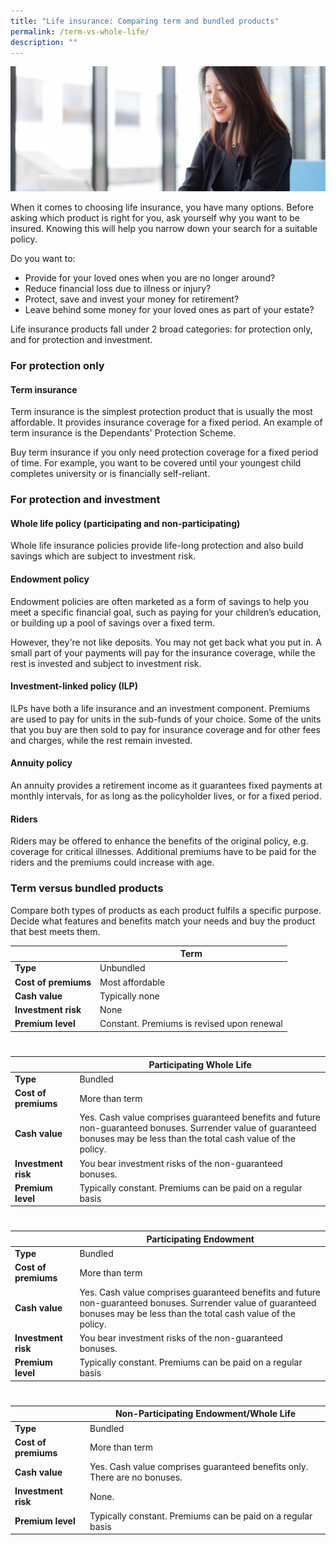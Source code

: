 ```yaml
---
title: "Life insurance: Comparing term and bundled products"
permalink: /term-vs-whole-life/
description: ""
---
```

![](/images/managing-your-money.jfif)

When it comes to choosing life insurance, you have many options. Before asking which product is right for you, ask yourself why you want to be insured. Knowing this will help you narrow down your search for a suitable policy.

Do you want to:

* Provide for your loved ones when you are no longer around?
* Reduce financial loss due to illness or injury?
* Protect, save and invest your money for retirement?
* Leave behind some money for your loved ones as part of your estate?

Life insurance products fall under 2 broad categories: for protection only, and for protection and investment.

### For protection only
#### Term insurance

Term insurance is the simplest protection product that is usually the most affordable. It provides insurance coverage for a fixed period. An example of term insurance is the Dependants' Protection Scheme.

Buy term insurance if you only need protection coverage for a fixed period of time. For example, you want to be covered until your youngest child completes university or is financially self-reliant.

### For protection and investment
#### Whole life policy (participating and non-participating)

Whole life insurance policies provide life-long protection and also build savings which are subject to investment risk.

#### Endowment policy

Endowment policies are often marketed as a form of savings to help you meet a specific financial goal, such as paying for your children’s education, or building up a pool of savings over a fixed term.

However, they're not like deposits. You may not get back what you put in. A small part of your payments will pay for the insurance coverage, while the rest is invested and subject to investment risk.

#### Investment-linked policy (ILP)

ILPs have both a life insurance and an investment component. Premiums are used to pay for units in the sub-funds of your choice. Some of the units that you buy are then sold to pay for insurance coverage and for other fees and charges, while the rest remain invested.

#### Annuity policy
An annuity provides a retirement income as it guarantees fixed payments at monthly intervals, for as long as the policyholder lives, or for a fixed period.

#### Riders

Riders may be offered to enhance the benefits of the original policy, e.g. coverage for critical illnesses. Additional premiums have to be paid for the riders and the premiums could increase with age.

### Term versus bundled products
Compare both types of products as each product fulfils a specific purpose. Decide what features and benefits match your needs and buy the product that best meets them.

|  | Term | 
| -------- | -------- |
| **Type**     | Unbundled     |
| **Cost of premiums**    | Most affordable     |
| **Cash value**     | Typically none     |
| **Investment risk**     | None     |
| **Premium level**     | Constant. Premiums is revised upon renewal     |

#

|  | Participating Whole Life | 
| -------- | -------- |
| **Type**     | Bundled     |
| **Cost of premiums**    | More than term     |
| **Cash value**     | Yes. Cash value comprises guaranteed benefits and future non-guaranteed bonuses. Surrender value of guaranteed bonuses may be less than the total cash value of the policy.      |
| **Investment risk**     | You bear investment risks of the non-guaranteed bonuses.     |
| **Premium level**     | Typically constant. Premiums can be paid on a regular basis     |

#

|  | Participating Endowment | 
| -------- | -------- |
| **Type**     | Bundled     |
| **Cost of premiums**    | More than term     |
| **Cash value**     | Yes. Cash value comprises guaranteed benefits and future non-guaranteed bonuses. Surrender value of guaranteed bonuses may be less than the total cash value of the policy.      |
| **Investment risk**     | You bear investment risks of the non-guaranteed bonuses.     |
| **Premium level**     | Typically constant. Premiums can be paid on a regular basis     |

#

|  | Non-Participating Endowment/Whole Life | 
| -------- | -------- |
| **Type**     | Bundled     |
| **Cost of premiums**    | More than term     |
| **Cash value**     | Yes. Cash value comprises guaranteed benefits only. There are no bonuses.      |
| **Investment risk**     | None.     |
| **Premium level**     | Typically constant. Premiums can be paid on a regular basis     |